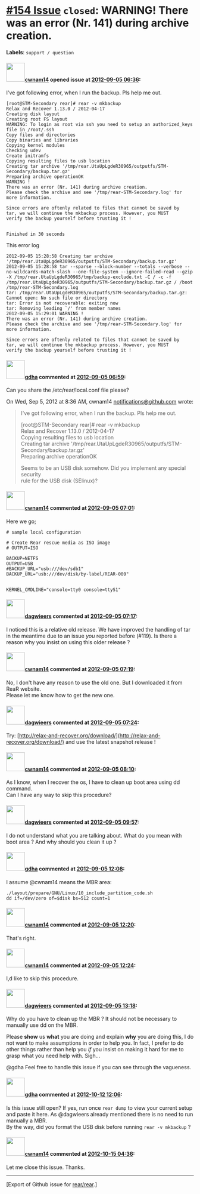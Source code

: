 [\#154 Issue](https://github.com/rear/rear/issues/154) `closed`: WARNING! There was an error (Nr. 141) during archive creation.
===============================================================================================================================

**Labels**: `support / question`

#### <img src="https://avatars.githubusercontent.com/u/1861020?v=4" width="50">[cwnam14](https://github.com/cwnam14) opened issue at [2012-09-05 06:36](https://github.com/rear/rear/issues/154):

I've got following error, when I run the backup. Pls help me out.

    [root@STM-Secondary rear]# rear -v mkbackup
    Relax and Recover 1.13.0 / 2012-04-17
    Creating disk layout
    Creating root FS layout
    WARNING: To login as root via ssh you need to setup an authorized_keys file in /root/.ssh
    Copy files and directories
    Copy binaries and libraries
    Copying kernel modules
    Checking udev
    Create initramfs
    Copying resulting files to usb location
    Creating tar archive '/tmp/rear.UtaUpLgdeR30965/outputfs/STM-Secondary/backup.tar.gz'
    Preparing archive operationOK
    WARNING !
    There was an error (Nr. 141) during archive creation.
    Please check the archive and see '/tmp/rear-STM-Secondary.log' for more information.

    Since errors are oftenly related to files that cannot be saved by
    tar, we will continue the mkbackup process. However, you MUST
    verify the backup yourself before trusting it !


    Finished in 30 seconds

This error log

    2012-09-05 15:28:58 Creating tar archive '/tmp/rear.UtaUpLgdeR30965/outputfs/STM-Secondary/backup.tar.gz'
    2012-09-05 15:28:58 tar --sparse --block-number --totals --verbose --no-wildcards-match-slash --one-file-system --ignore-failed-read --gzip -X /tmp/rear.UtaUpLgdeR30965/tmp/backup-exclude.txt -C / -c -f /tmp/rear.UtaUpLgdeR30965/outputfs/STM-Secondary/backup.tar.gz / /boot /tmp/rear-STM-Secondary.log
    tar: /tmp/rear.UtaUpLgdeR30965/outputfs/STM-Secondary/backup.tar.gz: Cannot open: No such file or directory
    tar: Error is not recoverable: exiting now
    tar: Removing leading `/' from member names
    2012-09-05 15:29:01 WARNING !
    There was an error (Nr. 141) during archive creation.
    Please check the archive and see '/tmp/rear-STM-Secondary.log' for more information.

    Since errors are oftenly related to files that cannot be saved by
    tar, we will continue the mkbackup process. However, you MUST
    verify the backup yourself before trusting it !

#### <img src="https://avatars.githubusercontent.com/u/888633?u=cdaeb31efcc0048d3619651aa18dd4b76e636b21&v=4" width="50">[gdha](https://github.com/gdha) commented at [2012-09-05 06:59](https://github.com/rear/rear/issues/154#issuecomment-8289379):

Can you share the /etc/rear/local.conf file please?

On Wed, Sep 5, 2012 at 8:36 AM, cwnam14 <notifications@github.com>
wrote:

> I've got following error, when I run the backup. Pls help me out.
>
> \[root@STM-Secondary rear\]\# rear -v mkbackup  
> Relax and Recover 1.13.0 / 2012-04-17  
> Copying resulting files to usb location  
> Creating tar archive
> '/tmp/rear.UtaUpLgdeR30965/outputfs/STM-Secondary/backup.tar.gz'  
> Preparing archive operationOK
>
> Seems to be an USB disk somehow. Did you implement any special
> security  
> rule for the USB disk (SElinux)?

#### <img src="https://avatars.githubusercontent.com/u/1861020?v=4" width="50">[cwnam14](https://github.com/cwnam14) commented at [2012-09-05 07:01](https://github.com/rear/rear/issues/154#issuecomment-8289406):

Here we go;

    # sample local configuration

    # Create Rear rescue media as ISO image
    # OUTPUT=ISO

    BACKUP=NETFS
    OUTPUT=USB
    #BACKUP_URL="usb:///dev/sdb1"
    BACKUP_URL="usb:///dev/disk/by-label/REAR-000"


    KERNEL_CMDLINE="console=tty0 console=ttyS1"

#### <img src="https://avatars.githubusercontent.com/u/388198?u=0732dee3fe5002278cfbf40359ec431bdcf5f06c&v=4" width="50">[dagwieers](https://github.com/dagwieers) commented at [2012-09-05 07:17](https://github.com/rear/rear/issues/154#issuecomment-8289704):

I noticed this is a relative old release. We have improved the handling
of tar in the meantime due to an issue *you* reported before (\#119). Is
there a reason why you insist on using this older release ?

#### <img src="https://avatars.githubusercontent.com/u/1861020?v=4" width="50">[cwnam14](https://github.com/cwnam14) commented at [2012-09-05 07:19](https://github.com/rear/rear/issues/154#issuecomment-8289747):

No, I don't have any reason to use the old one. But I downloaded it from
ReaR website.  
Please let me know how to get the new one.

#### <img src="https://avatars.githubusercontent.com/u/388198?u=0732dee3fe5002278cfbf40359ec431bdcf5f06c&v=4" width="50">[dagwieers](https://github.com/dagwieers) commented at [2012-09-05 07:24](https://github.com/rear/rear/issues/154#issuecomment-8289832):

Try:
[http://relax-and-recover.org/download/](http://relax-and-recover.org/download/)
and use the latest snapshot release !

#### <img src="https://avatars.githubusercontent.com/u/1861020?v=4" width="50">[cwnam14](https://github.com/cwnam14) commented at [2012-09-05 08:10](https://github.com/rear/rear/issues/154#issuecomment-8290685):

As I know, when I recover the os, I have to clean up boot area using dd
command.  
Can I have any way to skip this procedure?

#### <img src="https://avatars.githubusercontent.com/u/388198?u=0732dee3fe5002278cfbf40359ec431bdcf5f06c&v=4" width="50">[dagwieers](https://github.com/dagwieers) commented at [2012-09-05 09:57](https://github.com/rear/rear/issues/154#issuecomment-8293087):

I do not understand what you are talking about. What do you mean with
boot area ? And why should you clean it up ?

#### <img src="https://avatars.githubusercontent.com/u/888633?u=cdaeb31efcc0048d3619651aa18dd4b76e636b21&v=4" width="50">[gdha](https://github.com/gdha) commented at [2012-09-05 12:08](https://github.com/rear/rear/issues/154#issuecomment-8295838):

I assume @cwnam14 means the MBR area:

    ./layout/prepare/GNU/Linux/10_include_partition_code.sh
    dd if=/dev/zero of=$disk bs=512 count=1

#### <img src="https://avatars.githubusercontent.com/u/1861020?v=4" width="50">[cwnam14](https://github.com/cwnam14) commented at [2012-09-05 12:20](https://github.com/rear/rear/issues/154#issuecomment-8296081):

That's right.

#### <img src="https://avatars.githubusercontent.com/u/1861020?v=4" width="50">[cwnam14](https://github.com/cwnam14) commented at [2012-09-05 12:24](https://github.com/rear/rear/issues/154#issuecomment-8296190):

I,d like to skip this procedure.

#### <img src="https://avatars.githubusercontent.com/u/388198?u=0732dee3fe5002278cfbf40359ec431bdcf5f06c&v=4" width="50">[dagwieers](https://github.com/dagwieers) commented at [2012-09-05 13:18](https://github.com/rear/rear/issues/154#issuecomment-8297457):

Why do you have to clean up the MBR ? It should not be necessary to
manually use dd on the MBR.

Please **show** us **what** you are doing and explain **why** you are
doing this, I do not want to make assumptions in order to help you. In
fact, I prefer to do other things rather than help you *if* you insist
on making it hard for me to grasp what you need help with. Sigh...

@gdha Feel free to handle this issue if you can see through the
vagueness.

#### <img src="https://avatars.githubusercontent.com/u/888633?u=cdaeb31efcc0048d3619651aa18dd4b76e636b21&v=4" width="50">[gdha](https://github.com/gdha) commented at [2012-10-12 12:06](https://github.com/rear/rear/issues/154#issuecomment-9374396):

Is this issue still open? If yes, run once `rear dump` to view your
current setup and paste it here. As @dagwieers already mentioned there
is no need to run manually a MBR.  
By the way, did you format the USB disk before running
`rear -v mkbackup` ?

#### <img src="https://avatars.githubusercontent.com/u/1861020?v=4" width="50">[cwnam14](https://github.com/cwnam14) commented at [2012-10-15 04:36](https://github.com/rear/rear/issues/154#issuecomment-9434081):

Let me close this issue. Thanks.

------------------------------------------------------------------------

\[Export of Github issue for
[rear/rear](https://github.com/rear/rear).\]
